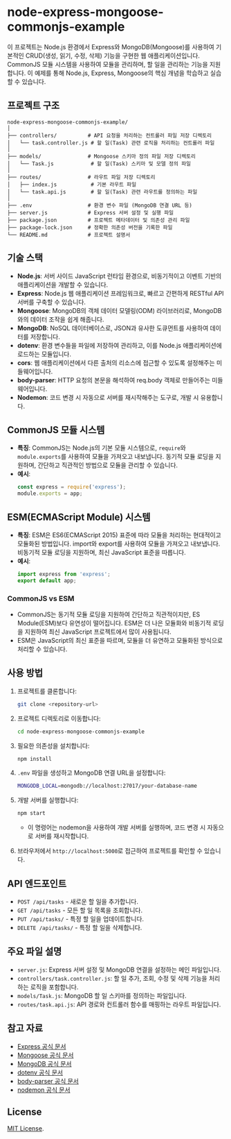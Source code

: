 # node-express-mongoose-commonjs-example

이 프로젝트는 Node.js 환경에서 Express와 MongoDB(Mongoose)를 사용하여 기본적인 CRUD(생성, 읽기, 수정, 삭제) 기능을 구현한 웹 애플리케이션입니다. CommonJS 모듈 시스템을 사용하여 모듈을 관리하며, 할 일을 관리하는 기능을 지원합니다. 이 예제를 통해 Node.js, Express, Mongoose의 핵심 개념을 학습하고 실습할 수 있습니다.

## 프로젝트 구조

```plaintext
node-express-mongoose-commonjs-example/
│
├── controllers/          # API 요청을 처리하는 컨트롤러 파일 저장 디렉토리
│   └── task.controller.js # 할 일(Task) 관련 로직을 처리하는 컨트롤러 파일
│
├── models/               # Mongoose 스키마 정의 파일 저장 디렉토리
│   └── Task.js            # 할 일(Task) 스키마 및 모델 정의 파일
│
├── routes/               # 라우트 파일 저장 디렉토리
│   ├── index.js           # 기본 라우트 파일
│   └── task.api.js        # 할 일(Task) 관련 라우트를 정의하는 파일
│
├── .env                  # 환경 변수 파일 (MongoDB 연결 URL 등)
├── server.js             # Express 서버 설정 및 실행 파일
├── package.json          # 프로젝트 메타데이터 및 의존성 관리 파일
├── package-lock.json     # 정확한 의존성 버전을 기록한 파일
└── README.md             # 프로젝트 설명서
```

## 기술 스택

- **Node.js**: 서버 사이드 JavaScript 런타임 환경으로, 비동기적이고 이벤트 기반의 애플리케이션을 개발할 수 있습니다.
- **Express**: Node.js 웹 애플리케이션 프레임워크로, 빠르고 간편하게 RESTful API 서버를 구축할 수 있습니다.
- **Mongoose**: MongoDB의 객체 데이터 모델링(ODM) 라이브러리로, MongoDB와의 데이터 조작을 쉽게 해줍니다.
- **MongoDB**: NoSQL 데이터베이스로, JSON과 유사한 도큐먼트를 사용하여 데이터를 저장합니다.
- **dotenv**: 환경 변수들을 파일에 저장하여 관리하고, 이를 Node.js 애플리케이션에 로드하는 모듈입니다.
- **cors**: 웹 애플리케이션에서 다른 출처의 리소스에 접근할 수 있도록 설정해주는 미들웨어입니다.
- **body-parser**: HTTP 요청의 본문을 해석하여 req.body 객체로 만들어주는 미들웨어입니다.
- **Nodemon**: 코드 변경 시 자동으로 서버를 재시작해주는 도구로, 개발 시 유용합니다.

## CommonJS 모듈 시스템

- **특징**: CommonJS는 Node.js의 기본 모듈 시스템으로, `require`와 `module.exports`를 사용하여 모듈을 가져오고 내보냅니다. 동기적 모듈 로딩을 지원하며, 간단하고 직관적인 방법으로 모듈을 관리할 수 있습니다.
- **예시**:
  ```javascript
  const express = require('express');
  module.exports = app;
  ```

## ESM(ECMAScript Module) 시스템

- **특징**: ESM은 ES6(ECMAScript 2015) 표준에 따라 모듈을 처리하는 현대적이고 모듈화된 방법입니다. import와 export를 사용하여 모듈을 가져오고 내보냅니다. 비동기적 모듈 로딩을 지원하며, 최신 JavaScript 표준을 따릅니다.
- **예시**:
  ```javascript
  import express from 'express';
  export default app;
  ```
  
### CommonJS vs ESM

- CommonJS는 동기적 모듈 로딩을 지원하여 간단하고 직관적이지만, ES Module(ESM)보다 유연성이 떨어집니다. ESM은 더 나은 모듈화와 비동기적 로딩을 지원하여 최신 JavaScript 프로젝트에서 많이 사용됩니다.
- ESM은 JavaScript의 최신 표준을 따르며, 모듈을 더 유연하고 모듈화된 방식으로 처리할 수 있습니다.

## 사용 방법

1. 프로젝트를 클론합니다:

   ```bash
   git clone <repository-url>

   ```

2. 프로젝트 디렉토리로 이동합니다:

   ```bash
   cd node-express-mongoose-commonjs-example

   ```

3. 필요한 의존성을 설치합니다:

   ```bash
   npm install

   ```

4. `.env` 파일을 생성하고 MongoDB 연결 URL을 설정합니다:

   ```bash
   MONGODB_LOCAL=mongodb://localhost:27017/your-database-name

   ```

5. 개발 서버를 실행합니다:

   ```bash
   npm start

   ```

   - 이 명령어는 nodemon을 사용하여 개발 서버를 실행하며, 코드 변경 시 자동으로 서버를 재시작합니다.

5. 브라우저에서 `http://localhost:5000`로 접근하여 프로젝트를 확인할 수 있습니다.

## API 엔드포인트

- `POST /api/tasks` - 새로운 할 일을 추가합니다.
- `GET /api/tasks` - 모든 할 일 목록을 조회합니다.
- `PUT /api/tasks/` - 특정 할 일을 업데이트합니다.
- `DELETE /api/tasks/` - 특정 할 일을 삭제합니다.

## 주요 파일 설명

- `server.js`: Express 서버 설정 및 MongoDB 연결을 설정하는 메인 파일입니다.
- `controllers/task.controller.js`: 할 일 추가, 조회, 수정 및 삭제 기능을 처리하는 로직을 포함합니다.
- `models/Task.js`: MongoDB 할 일 스키마를 정의하는 파일입니다.
- `routes/task.api.js`: API 경로와 컨트롤러 함수를 매핑하는 라우트 파일입니다.

## 참고 자료

- [Express 공식 문서](https://expressjs.com/)
- [Mongoose 공식 문서](https://mongoosejs.com/)
- [MongoDB 공식 문서](https://www.mongodb.com/ko-kr/docs/)
- [dotenv 공식 문서](https://www.npmjs.com/package/dotenv)
- [body-parser 공식 문서](https://www.npmjs.com/package/body-parser)
- [nodemon 공식 문서](https://www.npmjs.com/package/nodemon)

## License

[MIT License](LICENSE).